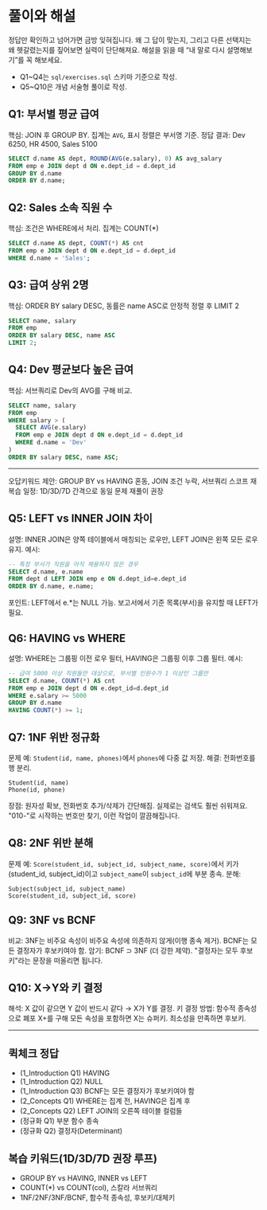 # 풀이와 해설

정답만 확인하고 넘어가면 금방 잊혀집니다. 왜 그 답이 맞는지, 그리고 다른 선택지는 왜 헷갈렸는지를 짚어보면 실력이 단단해져요. 해설을 읽을 때 “내 말로 다시 설명해보기”를 꼭 해보세요.

- Q1~Q4는 `sql/exercises.sql` 스키마 기준으로 작성.
- Q5~Q10은 개념 서술형 풀이로 작성.

## Q1: 부서별 평균 급여

핵심: JOIN 후 GROUP BY. 집계는 `AVG`, 표시 정렬은 부서명 기준.
정답 결과: Dev 6250, HR 4500, Sales 5100

```sql
SELECT d.name AS dept, ROUND(AVG(e.salary), 0) AS avg_salary
FROM emp e JOIN dept d ON e.dept_id = d.dept_id
GROUP BY d.name
ORDER BY d.name;
```

## Q2: Sales 소속 직원 수

핵심: 조건은 WHERE에서 처리. 집계는 COUNT(\*)

```sql
SELECT d.name AS dept, COUNT(*) AS cnt
FROM emp e JOIN dept d ON e.dept_id = d.dept_id
WHERE d.name = 'Sales';
```

## Q3: 급여 상위 2명

핵심: ORDER BY salary DESC, 동률은 name ASC로 안정적 정렬 후 LIMIT 2

```sql
SELECT name, salary
FROM emp
ORDER BY salary DESC, name ASC
LIMIT 2;
```

## Q4: Dev 평균보다 높은 급여

핵심: 서브쿼리로 Dev의 AVG를 구해 비교.

```sql
SELECT name, salary
FROM emp
WHERE salary > (
  SELECT AVG(e.salary)
  FROM emp e JOIN dept d ON e.dept_id = d.dept_id
  WHERE d.name = 'Dev'
)
ORDER BY salary DESC, name ASC;
```

---

오답키워드 제안: GROUP BY vs HAVING 혼동, JOIN 조건 누락, 서브쿼리 스코프
재복습 일정: 1D/3D/7D 간격으로 동일 문제 재풀이 권장

## Q5: LEFT vs INNER JOIN 차이

설명: INNER JOIN은 양쪽 테이블에서 매칭되는 로우만, LEFT JOIN은 왼쪽 모든 로우 유지.
예시:

```sql
-- 특정 부서가 직원을 아직 채용하지 않은 경우
SELECT d.name, e.name
FROM dept d LEFT JOIN emp e ON d.dept_id=e.dept_id
ORDER BY d.name, e.name;
```

포인트: LEFT에서 e.\*는 NULL 가능. 보고서에서 기준 목록(부서)을 유지할 때 LEFT가 필요.

## Q6: HAVING vs WHERE

설명: WHERE는 그룹핑 이전 로우 필터, HAVING은 그룹핑 이후 그룹 필터.
예시:

```sql
-- 급여 5000 이상 직원들만 대상으로, 부서별 인원수가 1 이상인 그룹만
SELECT d.name, COUNT(*) AS cnt
FROM emp e JOIN dept d ON e.dept_id=d.dept_id
WHERE e.salary >= 5000
GROUP BY d.name
HAVING COUNT(*) >= 1;
```

## Q7: 1NF 위반 정규화

문제 예: `Student(id, name, phones)`에서 `phones`에 다중 값 저장.
해결: 전화번호를 행 분리.

```
Student(id, name)
Phone(id, phone)
```

장점: 원자성 확보, 전화번호 추가/삭제가 간단해짐. 실제로는 검색도 훨씬 쉬워져요. "010-"로 시작하는 번호만 찾기, 이런 작업이 깔끔해집니다.

## Q8: 2NF 위반 분해

문제 예: `Score(student_id, subject_id, subject_name, score)`에서 키가 (student_id, subject_id)이고 `subject_name`이 `subject_id`에 부분 종속.
분해:

```
Subject(subject_id, subject_name)
Score(student_id, subject_id, score)
```

## Q9: 3NF vs BCNF

비교: 3NF는 비주요 속성이 비주요 속성에 의존하지 않게(이행 종속 제거). BCNF는 모든 결정자가 후보키여야 함.
암기: BCNF ⊃ 3NF (더 강한 제약). "결정자는 모두 후보키"라는 문장을 떠올리면 됩니다.

## Q10: X→Y와 키 결정

해석: X 값이 같으면 Y 값이 반드시 같다 → X가 Y를 결정.
키 결정 방법: 함수적 종속성으로 폐포 X+를 구해 모든 속성을 포함하면 X는 슈퍼키. 최소성을 만족하면 후보키.

---

## 퀵체크 정답

- (1_Introduction Q1) HAVING
- (1_Introduction Q2) NULL
- (1_Introduction Q3) BCNF는 모든 결정자가 후보키여야 함
- (2_Concepts Q1) WHERE는 집계 전, HAVING은 집계 후
- (2_Concepts Q2) LEFT JOIN의 오른쪽 테이블 컬럼들
- (정규화 Q1) 부분 함수 종속
- (정규화 Q2) 결정자(Determinant)

## 복습 키워드(1D/3D/7D 권장 루프)

- GROUP BY vs HAVING, INNER vs LEFT
- COUNT(\*) vs COUNT(col), 스칼라 서브쿼리
- 1NF/2NF/3NF/BCNF, 함수적 종속성, 후보키/대체키
